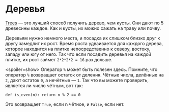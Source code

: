 # Деревья
[Trees](objects/tree) — это лучший способ получить дерево, чем кусты. Они дают по 5 древесины каждое. Как и кусты, их можно сажать на траву или почву.

Деревьям нужно немного места, и посадка их слишком близко друг к другу замедлит их рост. Время роста удваивается для каждого дерева, которое находится на плитке непосредственно к северу, востоку, западу или югу от него. Так что если посадить деревья на каждой плитке, их рост займет `2*2*2*2 = 16` раз дольше.

<spoiler=show> Оператор `%` может быть полезен здесь. Помните, что оператор `%` возвращает остаток от деления. Чётные числа, делённые на `2`, дают остаток `0`, а нечётные — `1`. 
Так что вы можете проверить, является ли число чётным, вот так:

`def is_even(n):
	return n % 2 == 0`

Это возвращает `True`, если n чётное, и `False`, если нет.
</spoiler>